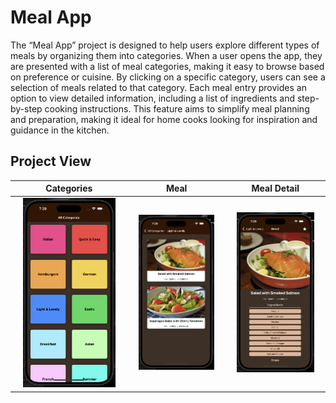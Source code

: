# Meal App

The “Meal App” project is designed to help users explore different types of meals by organizing them into categories. When a user opens the app, they are presented with a list of meal categories, making it easy to browse based on preference or cuisine. By clicking on a specific category, users can see a selection of meals related to that category. Each meal entry provides an option to view detailed information, including a list of ingredients and step-by-step cooking instructions. This feature aims to simplify meal planning and preparation, making it ideal for home cooks looking for inspiration and guidance in the kitchen.

## Project View

| Categories                                                                    | Meal                                                                    | Meal Detail                                                                    |
| ----------------------------------------------------------------------------- | ----------------------------------------------------------------------- | ------------------------------------------------------------------------------ |
| <div align="center"><img src="/screenshots/categories.png" width="85%"></div> | <div align="center"><img src="/screenshots/meal.png" width="85%"></div> | <div align="center"><img src="/screenshots/meal-detail.png" width="85%"></div> |

